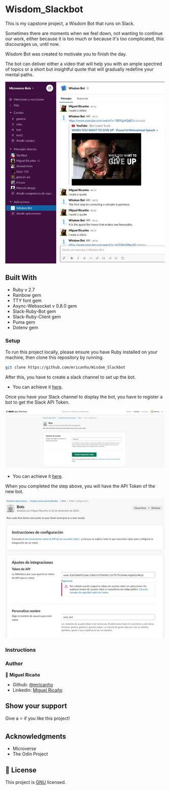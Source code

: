 # Wisdom_Slackbot
This is my capstone project, a Wisdom Bot that runs on Slack.

Sometimes there are moments when we feel down, not wanting to continue our work, either because it is too much or because it's too complicated, this discourages us, until now.

Wisdom Bot was created to motivate you to finish the day.

The bot can deliver either a video that will help you with an ample spectred of topics or a short but insightful quote that will gradually redefine your mental paths.

![screenshot](./assets/screenshot.jpeg)

## Built With

- Ruby v 2.7
- Rainbow gem
- TTY font gem
- Async-Websocket v 0.8.0 gem
- Slack-Ruby-Bot gem
- Slack-Ruby-Client gem
- Puma gem
- Dotenv gem

### Setup

To run this project locally, please ensure you have Ruby installed on your machine, then clone this repository by running.

```bash
git clone https://github.com/mricanho/Wisdom_Slackbot
```
After this, you have to create a slack channel to set up the bot.

- You can achieve it [here](https://slack.com/get-started#/create).

Once you have your Slack channel to display the bot, you have to register a bot to get the Slack API Token.

![screenshot](./assets/newbot.jpeg)

- You can achieve it [here](http://slack.com/services/new/bot).

When you completed the step above, you will have the API Token of the new bot.

![screenshot](./assets/newbot_api.jpeg)


### Instructions
### Author

👤 <b>Miguel Ricaño</b>

- Github: [@mricanho](https://github.com/mricanho)
- Linkedin: [Miguel Ricaño](https://www.linkedin.com/in/mricanho/)


## Show your support

Give a ⭐️ if you like this project!

## Acknowledgments

- Microverse
- The Odin Project

## 📝 License

This project is [GNU](LICENSE.md) licensed.